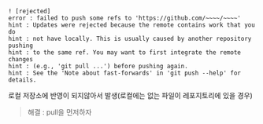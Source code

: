 ```shell
! [rejected]
error : failed to push some refs to 'https://github.com/~~~~/~~~~'
hint : Updates were rejected because the remote contains work that you do
hint : not have locally. This is usually caused by another repository pushing
hint : to the same ref. You may want to first integrate the remote changes
hint : (e.g., 'git pull ...') before pushing again.
hint : See the 'Note about fast-forwards' in 'git push --help' for details.
```

로컬 저장소에 반영이 되지않아서 발생(로컬에는 없는 파일이 레포지토리에 있을 경우)

> 해결 : pull을 먼저하자


